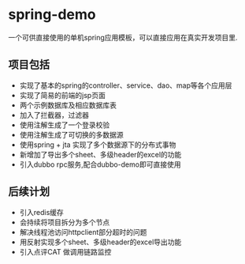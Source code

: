 # spring-demo
一个可供直接使用的单机spring应用模板，可以直接应用在真实开发项目里.
## 项目包括
-  实现了基本的spring的controller、service、dao、map等各个应用层
-  实现了简易的前端的jsp页面
-  两个示例数据库及相应数据库表
-  加入了拦截器，过滤器
-  使用注解生成了一个登录校验
-  使用注解生成了可切换的多数据源
-  使用spring + jta 实现了多个数据源下的分布式事物
-  新增加了导出多个sheet、多级header的excel的功能
-  引入dubbo rpc服务,配合dubbo-demo即可直接使用
## 后续计划
-  引入redis缓存
-  会持续将项目拆分为多个节点
-  解决线程池访问httpclient部分超时的问题
-  用反射实现多个sheet、多级header的excel导出功能
-  引入点评CAT 做调用链路监控
